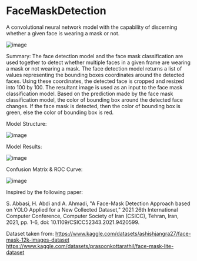# FaceMaskDetection
A convolutional neural network model with the capability of discerning whether a given face is wearing a mask or not.

![image](https://user-images.githubusercontent.com/111015445/219254097-32101f77-1280-48e2-99d7-12a6c257f18b.png)

Summary:
The face detection model and the face mask classification are used together to detect whether multiple faces in a given frame are wearing a mask or not wearing a mask. The face detection model returns a list of values representing the bounding boxes coordinates around the detected faces. Using these coordinates, the detected face is cropped and resized into 100 by 100. The resultant image is used as an input to the face mask classification model. Based on the prediction made by the face mask classification model, the color of bounding box around the detected face changes. If the face mask is detected, then the color of bounding box is green, else the color of bounding box is red.

Model Structure:

![image](https://user-images.githubusercontent.com/111015445/219254693-68e5d04e-6ed5-4fa0-9e1c-6a814da60720.png)

Model Results:

![image](https://user-images.githubusercontent.com/111015445/219254956-23e8d0b8-276d-4980-b132-855a42962769.png)

Confusion Matrix & ROC Curve:

![image](https://user-images.githubusercontent.com/111015445/219255074-ecd9112d-905f-4654-a7b5-939a8f7dd58e.png)


Inspired by the following paper:

S. Abbasi, H. Abdi and A. Ahmadi, "A Face-Mask Detection Approach based on YOLO Applied for a New Collected Dataset," 2021 26th International Computer Conference, Computer Society of Iran (CSICC), Tehran, Iran, 2021, pp. 1-6, doi: 10.1109/CSICC52343.2021.9420599.

Dataset taken from:
https://www.kaggle.com/datasets/ashishjangra27/face-mask-12k-images-dataset
https://www.kaggle.com/datasets/prasoonkottarathil/face-mask-lite-dataset
